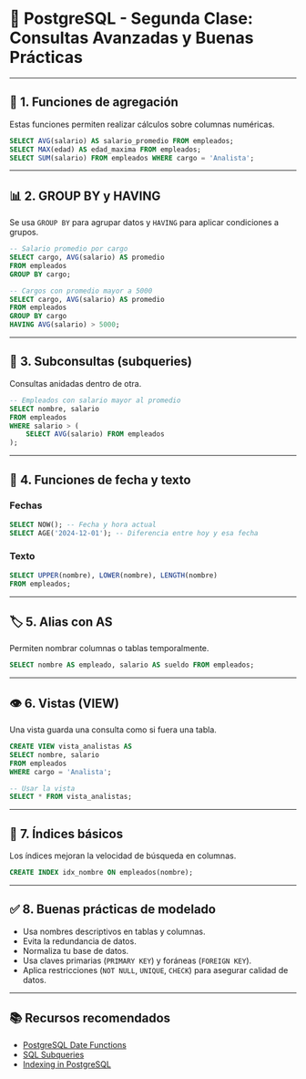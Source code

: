 # 📘 PostgreSQL - Segunda Clase: Consultas Avanzadas y Buenas Prácticas

---

## 🔢 1. Funciones de agregación

Estas funciones permiten realizar cálculos sobre columnas numéricas.

```sql
SELECT AVG(salario) AS salario_promedio FROM empleados;
SELECT MAX(edad) AS edad_maxima FROM empleados;
SELECT SUM(salario) FROM empleados WHERE cargo = 'Analista';
```

---

## 📊 2. GROUP BY y HAVING

Se usa `GROUP BY` para agrupar datos y `HAVING` para aplicar condiciones a grupos.

```sql
-- Salario promedio por cargo
SELECT cargo, AVG(salario) AS promedio
FROM empleados
GROUP BY cargo;

-- Cargos con promedio mayor a 5000
SELECT cargo, AVG(salario) AS promedio
FROM empleados
GROUP BY cargo
HAVING AVG(salario) > 5000;
```

---

## 🔁 3. Subconsultas (subqueries)

Consultas anidadas dentro de otra.

```sql
-- Empleados con salario mayor al promedio
SELECT nombre, salario
FROM empleados
WHERE salario > (
    SELECT AVG(salario) FROM empleados
);
```

---

## 📅 4. Funciones de fecha y texto

### Fechas

```sql
SELECT NOW(); -- Fecha y hora actual
SELECT AGE('2024-12-01'); -- Diferencia entre hoy y esa fecha
```

### Texto

```sql
SELECT UPPER(nombre), LOWER(nombre), LENGTH(nombre)
FROM empleados;
```

---

## 🏷 5. Alias con AS

Permiten nombrar columnas o tablas temporalmente.

```sql
SELECT nombre AS empleado, salario AS sueldo FROM empleados;
```

---

## 👁 6. Vistas (VIEW)

Una vista guarda una consulta como si fuera una tabla.

```sql
CREATE VIEW vista_analistas AS
SELECT nombre, salario
FROM empleados
WHERE cargo = 'Analista';

-- Usar la vista
SELECT * FROM vista_analistas;
```

---

## 📌 7. Índices básicos

Los índices mejoran la velocidad de búsqueda en columnas.

```sql
CREATE INDEX idx_nombre ON empleados(nombre);
```

---

## ✅ 8. Buenas prácticas de modelado

- Usa nombres descriptivos en tablas y columnas.
- Evita la redundancia de datos.
- Normaliza tu base de datos.
- Usa claves primarias (`PRIMARY KEY`) y foráneas (`FOREIGN KEY`).
- Aplica restricciones (`NOT NULL`, `UNIQUE`, `CHECK`) para asegurar calidad de datos.

---

## 📚 Recursos recomendados

- [PostgreSQL Date Functions](https://www.postgresql.org/docs/current/functions-datetime.html)
- [SQL Subqueries](https://www.w3schools.com/sql/sql_subqueries.asp)
- [Indexing in PostgreSQL](https://www.postgresql.org/docs/current/indexes.html)
